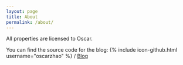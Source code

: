 ```yaml
---
layout: page
title: About
permalink: /about/
---
```


All properties are licensed to Oscar.

You can find the source code for the blog:
{% include icon-github.html username="oscarzhao" %} /
[Blog](https://github.com/oscarzhao/oscarzhao.github.io)
